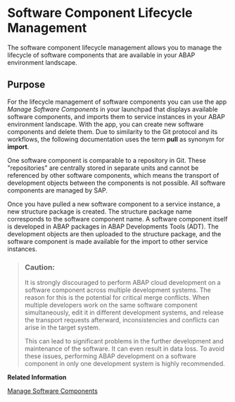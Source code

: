 <!-- loio59656c2f858748fe976456248d390c5c -->

# Software Component Lifecycle Management

The software component lifecycle management allows you to manage the lifecycle of software components that are available in your ABAP environment landscape.



## Purpose

For the lifecycle management of software components you can use the app *Manage Software Components* in your launchpad that displays available software components, and imports them to service instances in your ABAP environment landscape. With the app, you can create new software components and delete them. Due to similarity to the Git protocol and its workflows, the following documentation uses the term **pull** as synonym for **import**.

One software component is comparable to a repository in Git. These "repositories" are centrally stored in separate units and cannot be referenced by other software components, which means the transport of development objects between the components is not possible. All software components are managed by SAP.

Once you have pulled a new software component to a service instance, a new structure package is created. The structure package name corresponds to the software component name. A software component itself is developed in ABAP packages in ABAP Developments Tools \(ADT\). The development objects are then uploaded to the structure package, and the software component is made available for the import to other service instances.

> ### Caution:  
> It is strongly discouraged to perform ABAP cloud development on a software component across multiple development systems. The reason for this is the potential for critical merge conflicts. When multiple developers work on the same software component simultaneously, edit it in different development systems, and release the transport requests afterward, inconsistencies and conflicts can arise in the target system.
> 
> This can lead to significant problems in the further development and maintenance of the software. It can even result in data loss. To avoid these issues, performing ABAP development on a software component in only one development system is highly recommended.

**Related Information**  


[Manage Software Components](manage-software-components-3dcf76a.md "You can use this app to create, display, clone, delete and configurate software components in your ABAP environment landscape. Moreover, you can pull (import) changes from the central software component into other instances.")

